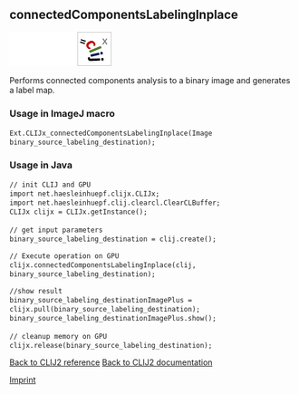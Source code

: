 ## connectedComponentsLabelingInplace
<img src="images/mini_empty_logo.png"/><img src="images/mini_empty_logo.png"/><img src="images/mini_clijx_logo.png"/>

Performs connected components analysis to a binary image and generates a label map.

### Usage in ImageJ macro
```
Ext.CLIJx_connectedComponentsLabelingInplace(Image binary_source_labeling_destination);
```


### Usage in Java
```
// init CLIJ and GPU
import net.haesleinhuepf.clijx.CLIJx;
import net.haesleinhuepf.clij.clearcl.ClearCLBuffer;
CLIJx clijx = CLIJx.getInstance();

// get input parameters
binary_source_labeling_destination = clij.create();
```

```
// Execute operation on GPU
clijx.connectedComponentsLabelingInplace(clij, binary_source_labeling_destination);
```

```
//show result
binary_source_labeling_destinationImagePlus = clijx.pull(binary_source_labeling_destination);
binary_source_labeling_destinationImagePlus.show();

// cleanup memory on GPU
clijx.release(binary_source_labeling_destination);
```


[Back to CLIJ2 reference](https://clij.github.io/clij2-docs/reference)
[Back to CLIJ2 documentation](https://clij.github.io/clij2-docs)

[Imprint](https://clij.github.io/imprint)
